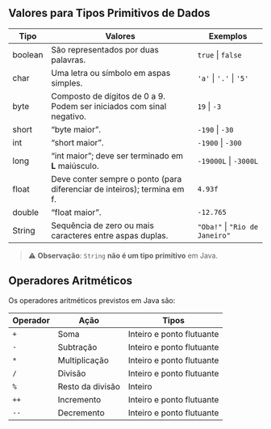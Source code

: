 ## Valores para Tipos Primitivos de Dados

| Tipo    | Valores                                                                 | Exemplos                       |
|---------|-------------------------------------------------------------------------|--------------------------------|
| boolean | São representados por duas palavras.                                    | `true` \| `false`              |
| char    | Uma letra ou símbolo em aspas simples.                                  | `'a'` \| `'.'` \| `'5'`        |
| byte    | Composto de dígitos de 0 a 9. Podem ser iniciados com sinal negativo.   | `19` \| `-3`                   |
| short   | “byte maior”.                                                           | `-190` \| `-30`                |
| int     | “short maior”.                                                          | `-1900` \| `-300`              |
| long    | “int maior”; deve ser terminado em **L** maiúsculo.                     | `-19000L` \| `-3000L`          |
| float   | Deve conter sempre o ponto (para diferenciar de inteiros); termina em f.| `4.93f`                        |
| double  | “float maior”.                                                          | `-12.765`                      |
| String  | Sequência de zero ou mais caracteres entre aspas duplas.                | `"Oba!"` \| `"Rio de Janeiro"` |

> ⚠️ **Observação**: `String` **não é um tipo primitivo** em Java.

## Operadores Aritméticos

Os operadores aritméticos previstos em Java são:

| Operador | Ação               | Tipos                       |
|----------|------------------|-----------------------------|
| `+`      | Soma             | Inteiro e ponto flutuante   |
| `-`      | Subtração        | Inteiro e ponto flutuante   |
| `*`      | Multiplicação    | Inteiro e ponto flutuante   |
| `/`      | Divisão          | Inteiro e ponto flutuante   |
| `%`      | Resto da divisão | Inteiro                     |
| `++`     | Incremento       | Inteiro e ponto flutuante   |
| `--`     | Decremento       | Inteiro e ponto flutuante   |
